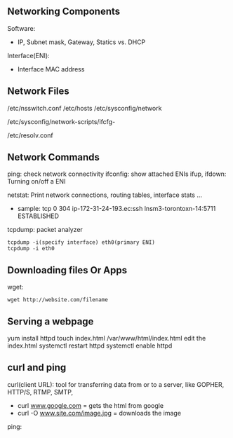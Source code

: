 ## Networking Components
Software:
- IP, Subnet mask, Gateway, Statics vs. DHCP

Interface(ENI):
- Interface MAC address

## Network Files
<!--  The Name Service Switch (NSS) configuration file configs how to obtain
name-service information in a range of categories, and in what
order.  Each category of information is identified by a database
name. ie. file, AD -->
/etc/nsswitch.conf 
/etc/hosts <!-- map a domain to an IP address-->
/etc/sysconfig/network 
<!-- ifcfg = interface config -->
<!-- static vs. DHCP file -->
/etc/sysconfig/network-scripts/ifcfg-<nic number> <!-- ENI config ie. eth0 -->
<!-- config DNS resolver -->
/etc/resolv.conf 

## Network Commands
ping: check network connectivity
ifconfig: show attached ENIs
ifup, ifdown: Turning on/off a ENI

netstat: Print network connections, routing tables, interface stats ...
- sample: 
tcp        0    304 ip-172-31-24-193.ec:ssh lnsm3-torontoxn-14:5711 ESTABLISHED

tcpdump: packet analyzer 

```
tcpdump -i(specify interface) eth0(primary ENI)
tcpdump -i eth0
```

## Downloading files Or Apps
wget:
```
wget http://website.com/filename
```
## Serving a webpage
yum install httpd
touch index.html /var/www/html/index.html
edit the index.html
systemctl restart httpd
systemctl enable httpd

## curl and ping
curl(client URL):  tool for transferring data from or to a server, like GOPHER, HTTP/S, RTMP, SMTP, 
- curl www.google.com = gets the html from google
- curl -O www.site.com/image.jpg = downloads the image 

ping: 

